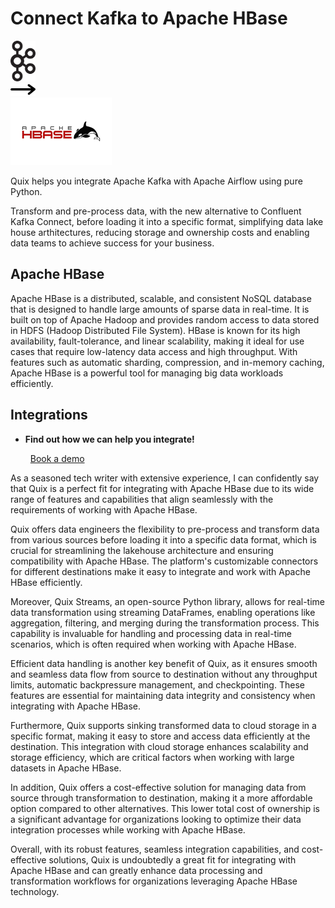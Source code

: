 # Connect Kafka to Apache HBase

<div class="connect-images cards blog-grid-card" markdown>
<div>
<img src="../images/kafka_logo.png" width="40px" />
</div>
<div>
<img src="../images/arrow.svg" width="40px" />
</div>
<div>
<img src="./images/apache-hbase_1.jpg" />
</div>
</div>

Quix helps you integrate Apache Kafka with Apache Airflow using pure Python.

Transform and pre-process data, with the new alternative to Confluent Kafka Connect, before loading it into a specific format, simplifying data lake house arthitectures, reducing storage and ownership costs and enabling data teams to achieve success for your business.

## Apache HBase

Apache HBase is a distributed, scalable, and consistent NoSQL database that is designed to handle large amounts of sparse data in real-time. It is built on top of Apache Hadoop and provides random access to data stored in HDFS (Hadoop Distributed File System). HBase is known for its high availability, fault-tolerance, and linear scalability, making it ideal for use cases that require low-latency data access and high throughput. With features such as automatic sharding, compression, and in-memory caching, Apache HBase is a powerful tool for managing big data workloads efficiently.

## Integrations

<div class="grid cards" markdown>

- __Find out how we can help you integrate!__

    <a class="md-button md-button--primary" href="https://share.hsforms.com/1iW0TmZzKQMChk0lxd_tGiw4yjw2?__hstc=175542013.2303933fbd746c0ac86d9ccbe9bc9100.1728383268831.1729603416735.1729620918855.31&__hssc=175542013.1.1729620918855&__hsfp=2132701734" target="_blank" style="margin:.5rem;">Book a demo</a>

</div>


As a seasoned tech writer with extensive experience, I can confidently say that Quix is a perfect fit for integrating with Apache HBase due to its wide range of features and capabilities that align seamlessly with the requirements of working with Apache HBase. 

Quix offers data engineers the flexibility to pre-process and transform data from various sources before loading it into a specific data format, which is crucial for streamlining the lakehouse architecture and ensuring compatibility with Apache HBase. The platform's customizable connectors for different destinations make it easy to integrate and work with Apache HBase efficiently.

Moreover, Quix Streams, an open-source Python library, allows for real-time data transformation using streaming DataFrames, enabling operations like aggregation, filtering, and merging during the transformation process. This capability is invaluable for handling and processing data in real-time scenarios, which is often required when working with Apache HBase.

Efficient data handling is another key benefit of Quix, as it ensures smooth and seamless data flow from source to destination without any throughput limits, automatic backpressure management, and checkpointing. These features are essential for maintaining data integrity and consistency when integrating with Apache HBase.

Furthermore, Quix supports sinking transformed data to cloud storage in a specific format, making it easy to store and access data efficiently at the destination. This integration with cloud storage enhances scalability and storage efficiency, which are critical factors when working with large datasets in Apache HBase.

In addition, Quix offers a cost-effective solution for managing data from source through transformation to destination, making it a more affordable option compared to other alternatives. This lower total cost of ownership is a significant advantage for organizations looking to optimize their data integration processes while working with Apache HBase.

Overall, with its robust features, seamless integration capabilities, and cost-effective solutions, Quix is undoubtedly a great fit for integrating with Apache HBase and can greatly enhance data processing and transformation workflows for organizations leveraging Apache HBase technology.

